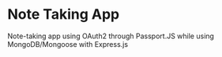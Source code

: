 # Note Taking App
Note-taking app using OAuth2 through Passport.JS while using MongoDB/Mongoose with Express.js
